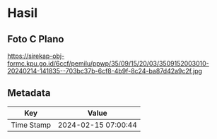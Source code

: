# Hasil

## Foto C Plano

https://sirekap-obj-formc.kpu.go.id/6ccf/pemilu/ppwp/35/09/15/20/03/3509152003010-20240214-141835--703bc37b-6cf8-4b9f-8c24-ba87d42a9c2f.jpg


## Metadata

| Key        | Value               |
| ---------- | ------------------- |
| Time Stamp | 2024-02-15 07:00:44 |




